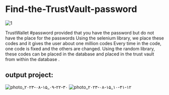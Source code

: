 # Find-the-TrustVault-password

![1](https://github.com/Peyman2012/Find-the-TrustVault-password/assets/88220773/e992d9e6-cc0b-44ef-a9e9-6e65d4ce76a6)

TrustWallet #password provided that you have the password but do not have the place for the passwords
Using the selenium library, we place these codes and it gives the user about one million codes
Every time in the code, one code is fixed and the others are changed. Using the random library, these codes can be placed in the database and placed in the trust vault from within the database .

## output project:

![photo_۲۰۲۳-۰۸-۱۵_۰۹-۲۲-۳۰](https://github.com/Peyman2012/Find-the-TrustVault-password/assets/88220773/9c598523-835c-494c-9929-cc15c5fa9cdf)
![photo_۲۰۲۳-۰۸-۱۵_۱۰-۴۱-۱۲](https://github.com/Peyman2012/Find-the-TrustVault-password/assets/88220773/84c3e64c-de60-46be-8f85-8f5dcbd99573)
